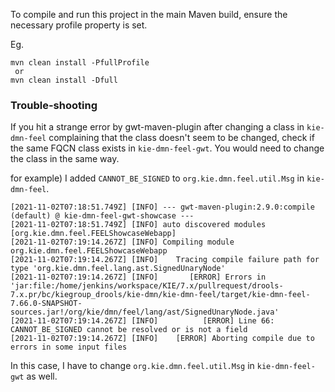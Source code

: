 To compile and run this project in the main Maven build, ensure the necessary profile property is set.

Eg.

```
mvn clean install -PfullProfile
 or
mvn clean install -Dfull
```

### Trouble-shooting
If you hit a strange error by gwt-maven-plugin after changing a class in `kie-dmn-feel` complaining that the class doesn't seem to be changed, check if the same FQCN class exists in `kie-dmn-feel-gwt`. You would need to change the class in the same way.

for example)
I added `CANNOT_BE_SIGNED` to `org.kie.dmn.feel.util.Msg` in `kie-dmn-feel`.

```
[2021-11-02T07:18:51.749Z] [INFO] --- gwt-maven-plugin:2.9.0:compile (default) @ kie-dmn-feel-gwt-showcase ---
[2021-11-02T07:18:51.749Z] [INFO] auto discovered modules [org.kie.dmn.feel.FEELShowcaseWebapp]
[2021-11-02T07:19:14.267Z] [INFO] Compiling module org.kie.dmn.feel.FEELShowcaseWebapp
[2021-11-02T07:19:14.267Z] [INFO]    Tracing compile failure path for type 'org.kie.dmn.feel.lang.ast.SignedUnaryNode'
[2021-11-02T07:19:14.267Z] [INFO]       [ERROR] Errors in 'jar:file:/home/jenkins/workspace/KIE/7.x/pullrequest/drools-7.x.pr/bc/kiegroup_drools/kie-dmn/kie-dmn-feel/target/kie-dmn-feel-7.66.0-SNAPSHOT-sources.jar!/org/kie/dmn/feel/lang/ast/SignedUnaryNode.java'
[2021-11-02T07:19:14.267Z] [INFO]          [ERROR] Line 66: CANNOT_BE_SIGNED cannot be resolved or is not a field
[2021-11-02T07:19:14.267Z] [INFO]    [ERROR] Aborting compile due to errors in some input files
```

In this case, I have to change `org.kie.dmn.feel.util.Msg` in `kie-dmn-feel-gwt` as well.
